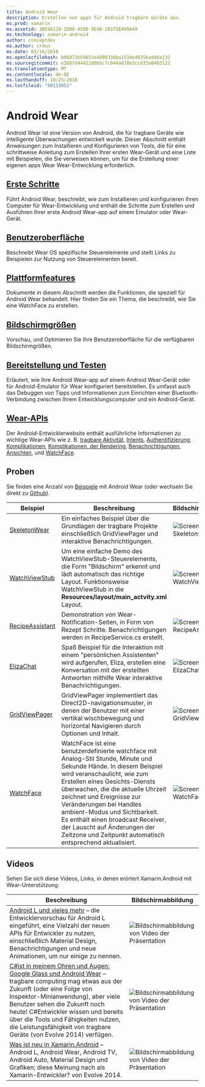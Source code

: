 ```yaml
---
title: Android Wear
description: Erstellen von apps für Android tragbare Geräte aus.
ms.prod: xamarin
ms.assetid: 3BE4A128-2D88-4500-9E48-20375EA99A49
ms.technology: xamarin-android
author: conceptdev
ms.author: crdun
ms.date: 03/16/2018
ms.openlocfilehash: bd8973b59853a4898336ba153de4835bad46e232
ms.sourcegitcommit: e268fd44422d0bbc7c944a678e2cc633a0493122
ms.translationtype: MT
ms.contentlocale: de-DE
ms.lasthandoff: 10/25/2018
ms.locfileid: "50113052"
---
```

# <a name="android-wear"></a>Android Wear

Android Wear ist eine Version von Android, die für tragbare Geräte wie intelligente Überwachungen entwickelt wurde. Dieser Abschnitt enthält Anweisungen zum Installieren und Konfigurieren von Tools, die für eine schrittweise Anleitung zum Erstellen Ihrer ersten Wear-Gerät und eine Liste mit Beispielen, die Sie verweisen können, um für die Erstellung einer eigenen apps Wear Wear-Entwicklung erforderlich.

##  <a name="getting-startedandroidwearget-startedindexmd"></a>[Erste Schritte](~/android/wear/get-started/index.md)

Führt Android Wear, beschreibt, wie zum Installieren und konfigurieren Ihren Computer für Wear-Entwicklung und enthält die Schritte zum Erstellen und Ausführen Ihrer erste Android Wear-app auf einem Emulator oder Wear-Gerät.

##  <a name="user-interfaceandroidwearuser-interfaceindexmd"></a>[Benutzeroberfläche](~/android/wear/user-interface/index.md)

Beschreibt Wear OS spezifische Steuerelemente und stellt Links zu Beispielen zur Nutzung von Steuerelementen bereit.

##  <a name="platform-featuresandroidwearplatformindexmd"></a>[Plattformfeatures](~/android/wear/platform/index.md)

Dokumente in diesem Abschnitt werden die Funktionen, die speziell für Android Wear behandelt. Hier finden Sie ein Thema, die beschreibt, wie Sie eine WatchFace zu erstellen.

##  <a name="screen-sizesandroidwearscreen-sizesmd"></a>[Bildschirmgrößen](~/android/wear/screen-sizes.md)

Vorschau, und Optimieren Sie Ihre Benutzeroberfläche für die verfügbaren Bildschirmgrößen.

##  <a name="deployment--testingandroidweardeploy-testindexmd"></a>[Bereitstellung und Testen](~/android/wear/deploy-test/index.md)

Erläutert, wie Ihre Android Wear-app auf einem Android Wear-Gerät oder für Android-Emulator für Wear konfiguriert bereitstellen. Es umfasst auch das Debuggen von Tipps und Informationen zum Einrichten einer Bluetooth-Verbindung zwischen Ihrem Entwicklungscomputer und ein Android-Gerät.

##  <a name="wear-apishttpsdeveloperandroidcomreferenceandroidsupportwearable"></a>[Wear-APIs](https://developer.android.com/reference/android/support/wearable)

Der Android-Entwicklerwebsite enthält ausführliche Informationen zu wichtige Wear-APIs wie z. B. [tragbare Aktivität](https://developer.android.com/reference/android/support/wearable/activity/package-summary.html), [Intents](https://developer.android.com/reference/com/google/android/wearable/intent/package-summary.html), [Authentifizierung](https://developer.android.com/reference/android/support/wearable/authentication/package-summary.html), [ Komplikationen](https://developer.android.com/reference/android/support/wearable/complications/package-summary.html), [Komplikationen, der Rendering](https://developer.android.com/reference/android/support/wearable/complications/rendering/package-summary.html), [Benachrichtigungen](https://developer.android.com/reference/android/support/wearable/notifications/package-summary.html), [Ansichten](https://developer.android.com/reference/android/support/wearable/view/package-summary.html), und [WatchFace](https://developer.android.com/reference/android/support/wearable/watchface/package-summary.html).



## <a name="samples"></a>Proben

Sie finden eine Anzahl von [Beispiele](https://developer.xamarin.com/samples/android/Android%20Wear/) mit Android Wear (oder wechseln Sie direkt zu [Github](https://github.com/xamarin/monodroid-samples/tree/master/wear)). 

|Beispiel|Beschreibung|Bildschirmabbildung|
|--- |--- |--- |
|[SkeletonWear](https://developer.xamarin.com/samples/SkeletonWear/)|Ein einfaches Beispiel über die Grundlagen der tragbare Projekte einschließlich GridViewPager und interaktive Benachrichtigungen.|![Screenshot der Skeletonwear](images/skeleton.png)|
|[WatchViewStub](https://developer.xamarin.com/samples/WatchViewStub/)|Um eine einfache Demo des WatchViewStub-Steuerelements, die Form "Bildschirm" erkennt und lädt automatisch das richtige Layout.  Funktionsweise WatchViewStub in die **Resources/layout/main_actvity.xml** Layout.|![Screenshot der WatchViewStub](images/watchview.png)|
|[RecipeAssistant](https://developer.xamarin.com/samples/RecipeAssistant/)|Demonstration von Wear-Notification-Seiten, in Form von Rezept Schritte. Benachrichtigungen werden in RecipeService.cs erstellt.|![Screenshot der RecipeAssistant](images/recipeassist.png)|
|[ElizaChat](https://developer.xamarin.com/samples/ElizaChat/)|Spaß Beispiel für die Interaktion mit einem "persönlichen Assistenten" wird aufgerufen, Eliza, erstellen eine Konversation mit der erstellten Antworten mithilfe Wear interaktive Benachrichtigungen.|![Screenshot der ElizaChat](images/eliza.png)|
|[GridViewPager](https://developer.xamarin.com/samples/GridViewPager/)|GridViewPager implementiert das Direct2D-navigationsmuster, in denen der Benutzer mit einer vertikal wischbewegung und horizontal Navigieren durch Optionen und Inhalt.|![Screenshot der GridViewPager](images/gridviewpager.png)|
|[WatchFace](https://developer.xamarin.com/samples/monodroid/wear/WatchFace)|WatchFace ist eine benutzerdefinierte watchface mit Analog-Stil Stunde, Minute und Sekunde Hände. In diesem Beispiel wird veranschaulicht, wie zum Erstellen eines Gesichts-Diensts überwachen, die die aktuelle Uhrzeit zeichnet und Ereignisse zur Veränderungen bei Handles ambient-Modus und Sichtbarkeit. Es enthält einen broadcast Receiver, der Lauscht auf Änderungen der Zeitzone und Zeitpunkt automatisch entsprechend aktualisiert.|![Screenshot der WatchFace](images/gridviewpager.png)|


##  <a name="videos"></a>Videos

Sehen Sie sich diese Videos, Links, in denen erörtert Xamarin.Android mit Wear-Unterstützung:

|Beschreibung|Bildschirmabbildung|
|--- |--- |
|[Android L und vieles mehr](http://blog.xamarin.com/webinar-recording-android-l-and-so-much-more/) &ndash; die Entwicklervorschau für Android L eingeführt, eine Vielzahl der neuen APIs für Entwickler zu nutzen, einschließlich Material Design, Benachrichtigungen und neue Animationen, um nur einige zu nennen.|![Bildschirmabbildung von Video der Präsentation](images/video-android-l.png)|
|[C#ist in meinem Ohren und Augen: Google Glass und Android Wear](https://www.youtube.com/watch?v=80H8tXByZQc) &ndash; tragbare computing mag etwas aus der Zukunft (oder eine Folge von Inspektor-Minianwendung), aber viele Benutzer sehen die Zukunft noch heute! C#Entwickler wissen und bereits über die Tools und Fähigkeiten nutzen, die Leistungsfähigkeit von tragbare Geräte (von Evolve 2014) verfügen.|![Bildschirmabbildung von Video der Präsentation](images/video-eyes-ears.png)|
|[Was ist neu in Xamarin.Android](https://www.youtube.com/watch?v=Gpqc2XZIQfU) &ndash; Android L, Android Wear, Android TV, Android Auto, Material Design und Grafiken; diese Meinung nach als Xamarin-Entwickler? von Evolve 2014.|![Bildschirmabbildung von Video der Präsentation](Images/video-whats-new.png)|


<!--

March 18
http://blog.xamarin.com/android-wear/

August 14
http://blog.xamarin.com/android-l-developer-preview-android-wear-support/

August 27
http://blog.xamarin.com/tips-for-your-first-android-wear-app/

Watch Face
https://github.com/Redth/Xamarin.Wear.WatchFace
-->
